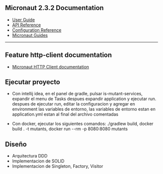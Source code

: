 ## Micronaut 2.3.2 Documentation

- [User Guide](https://docs.micronaut.io/2.3.2/guide/index.html)
- [API Reference](https://docs.micronaut.io/2.3.2/api/index.html)
- [Configuration Reference](https://docs.micronaut.io/2.3.2/guide/configurationreference.html)
- [Micronaut Guides](https://guides.micronaut.io/index.html)
---

## Feature http-client documentation

- [Micronaut HTTP Client documentation](https://docs.micronaut.io/latest/guide/index.html#httpClient)

## Ejecutar proyecto

- Con intellij idea, en el panel de gradle, pulsar is-mutant-services, expandir el menu de Tasks despues expandir application y ejecutar run.
despues de ejecutar run, editar la configuracion y agregar en environment las variables de entorno, las variables de entorno estan en 
application.yml estan al final del archivo comentadas

- Con docker, ejecutar los siguientes comandos: ./gradlew build, docker build . -t mutants, docker run --rm -p 8080:8080 mutants

## Diseño
- Arquitectura DDD
- Implementacion de SOLID
- Implementacion de Singleton, Factory, Visitor

